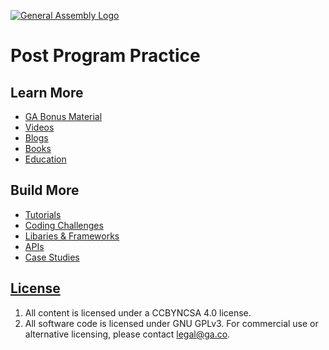 [![General Assembly Logo](https://camo.githubusercontent.com/1a91b05b8f4d44b5bbfb83abac2b0996d8e26c92/687474703a2f2f692e696d6775722e636f6d2f6b6538555354712e706e67)](https://generalassemb.ly/education/web-development-immersive)

# Post Program Practice


## Learn More
- [GA Bonus Material](ga-bonus.md)
- [Videos](videos.md)
- [Blogs](blogs.md)
- [Books](books.md)
- [Education](online-education.md)


## Build More
- [Tutorials](tutorials.md)
- [Coding Challenges](coding-challenges.md)
- [Libaries & Frameworks](libraries.md)
- [APIs](apis.md)
- [Case Studies](case-studies.md)

## [License](LICENSE)

1.  All content is licensed under a CC­BY­NC­SA 4.0 license.
1.  All software code is licensed under GNU GPLv3. For commercial use or
    alternative licensing, please contact legal@ga.co.
